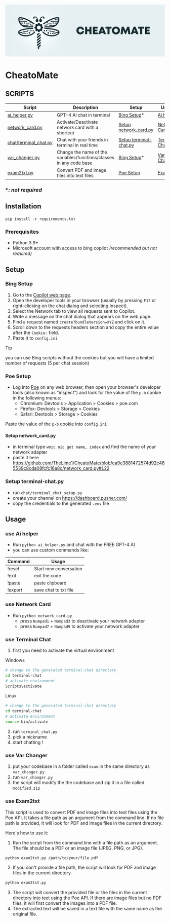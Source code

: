 ![cheatomate](https://raw.githubusercontent.com/TheLime1/CheatoMate/main/images/cheatomate.png)

# CheatoMate

## SCRIPTS

| Script                                           | Description                                                         | Setup                                            | Usage                               |
| ------------------------------------------------ | ------------------------------------------------------------------- | ------------------------------------------------ | ----------------------------------- |
| [ai_helper.py](./ai_helper.py)                   | GPT-4 AI chat in terminal                                           | [Bing Setup](#bing-setup)*                       | [Ai helper](#use-ai-helper)         |
| [network_card.py](./network_card.py)             | Activate/Deactivate network card with a shortcut                    | [Setup network_card.py](#setup-network_cardpy)   | [Network Card](#use-network-card)   |
| [chat/terminal_chat.py](./chat/terminal_chat.py) | Chat with your friends in terminal in real time                     | [Setup terminal-chat.py](#setup-terminal-chatpy) | [Terminal Chat](#use-terminal-chat) |
| [var_changer.py](./var_changer.py)               | Change the name of the variables/functions/classes in any code base | [Bing Setup](#bing-setup)*                       | [Var Changer](#use-var-changer)     |
| [exam2txt.py](./exam2txt.py)                     | Convert PDF and image files into text files                         | [Poe Setup](#poe-setup)                          | [Exam2txt](#use-exam2txt)           |

### **: not required*

## Installation

`pip install -r requirements.txt`

### Prerequisites

- Python 3.9+
- Microsoft account with access to bing copilot *(recommended but not required)*

## Setup

### Bing Setup

1. Go to the [Copilot web page](https://www.bing.com/copilot).
2. Open the developer tools in your browser (usually by pressing `F12` or right-clicking on the chat dialog and selecting Inspect).
3. Select the Network tab to view all requests sent to Copilot.
4. Write a message on the chat dialog that appears on the web page.
5. Find a request named `create?bundleVersion=XYZ` and click on it.
6. Scroll down to the requests headers section and copy the entire value after the `Cookie:` field.
7. Paste it to `config.ini`

> [!TIP]
> you can use Bing scripts without the cookies but you will have a limited number of requests (5 per chat session)

### Poe Setup

- Log into [Poe](https://poe.com/) on any web browser, then open your browser's developer tools (also known as "inspect") and look for the value of the `p-b` cookie in the following menus:
  - Chromium: Devtools > Application > Cookies > poe.com
  - Firefox: Devtools > Storage > Cookies
  - Safari: Devtools > Storage > Cookies

Paste the value of the `p-b` cookie into `config.ini`

#### Setup network_card.py 

- in terminal type `wmic nic get name, index` and find the name of your network adapter
-  paste it here
  https://github.com/TheLime1/CheatoMate/blob/ea9e3881472574d92c485539c8cda08fcfc16a8c/network_card.py#L22



### Setup terminal-chat.py

- run `chat/terminal_chat_setup.py`
- create your channel on https://dashboard.pusher.com/
- copy the credentials to the generated `.env` file



## Usage

### use Ai helper

- Run `python ai_helper.py` and chat with the FREE GPT-4 AI
- you can use custom commands like:

| Command | Usage                  |
| ------- | ---------------------- |
| !reset  | Start new conversation |
| !exit   | exit the code          |
| !paste  | paste clipboard        |
| !export | save chat to txt file  |

### use Network Card

- Run `python network_card.py` 
  - press `Numpad1` + `Numpad3` to deactivate your network adapter
  - press `Numpad7` + `Numpad9` to activate your network adapter

### use Terminal Chat

1. first you need to activate the virtual environment


Windows

```bash
# change to the generated terminal-chat directory
cd terminal-chat
# activate environment
Scripts\activate
```

Linux

```bash
# change to the generated terminal-chat directory
cd terminal-chat
# activate environment
source bin/activate
```

2. run `terminal_chat.py`
3. pick a nickname
4. start chatting !

### use Var Changer

1. put your codebase in a folder called `exam` in the same directory as `var_changer.py`
2. run `var_changer.py`
3. the script will modify the the codebase and zip it in a file called `modified.zip`

### use Exam2txt

This script is used to convert PDF and image files into text files using the Poe API. It takes a file path as an argument from the command line. If no file path is provided, it will look for PDF and image files in the current directory.

Here's how to use it:

1. Run the script from the command line with a file path as an argument. The file should be a PDF or an image file (JPEG, PNG, or JPG).

```bash
python exam2txt.py /path/to/your/file.pdf
```

2. If you don't provide a file path, the script will look for PDF and image files in the current directory.

```python
python exam2txt.py
```

3. The script will convert the provided file or the files in the current directory into text using the Poe API. If there are image files but no PDF files, it will first convert the images into a PDF file.
4. The extracted text will be saved in a text file with the same name as the original file.
